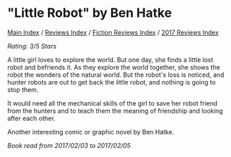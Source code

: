# "Little Robot" by Ben Hatke

[Main Index](../../../README.md) / [Reviews Index](../../README.md) / [Fiction Reviews Index](../README.md) / [2017 Reviews Index](README.md)

*Rating: 3/5 Stars*

A little girl loves to explore the world. But one day, she finds a little lost robot and befriends it. As they explore the world together, she shows the robot the wonders of the natural world. But the robot's loss is noticed, and hunter robots are out to get back the little robot, and nothing is going to stop them.

It would need all the mechanical skills of the girl to save her robot friend from the hunters and to teach them the meaning of friendship and looking after each other.

Another interesting comic or graphic novel by Ben Hatke.

*Book read from 2017/02/03 to 2017/02/05*
